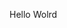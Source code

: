 Hello Wolrd




























































































































































































































































































































































































































































































































































































































































































































































































































































































































































































































































































































































































































































































































































































































































































































































































































































































































































































































































































































































































































































































































































































































































































































































































































































































































































































































































































































































































































































































































































































































































































































































































































































































































































































































































































































































































































































































































































































































































































































































































































































































































































































































































































































































































































































































































































































































































































































































































































































































































































































































































































































































































































































































































